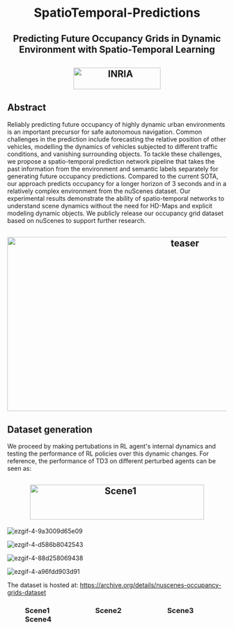 #  <div align="center"> SpatioTemporal-Predictions </div>

##  <div align="center"> Predicting Future Occupancy Grids in Dynamic Environment with Spatio-Temporal Learning  </div>                      

##  <div align="center"> <img src="https://github.com/ksm26/SpatioTemporal-Predictions/blob/master/images/Inria.jpg" alt="INRIA" width="200" height="50"/> </div>


## Abstract
Reliably predicting future occupancy of highly dynamic urban environments is an important precursor for safe autonomous navigation. Common challenges in the prediction include forecasting the relative position of other vehicles, modelling the dynamics of vehicles subjected to different traffic conditions, and vanishing surrounding objects. To tackle these challenges, we propose a spatio-temporal prediction network pipeline that takes the past information from the environment and semantic labels separately for generating future occupancy predictions. Compared to the current SOTA, our approach predicts occupancy for a longer horizon of 3 seconds and in a relatively complex environment from the nuScenes dataset. Our experimental results demonstrate the ability of spatio-temporal networks to understand scene dynamics without the need for HD-Maps and explicit modeling dynamic objects. We publicly release our occupancy grid dataset based on nuScenes to support further research.

##  <div align="center"> <img src="https://github.com/ksm26/SpatioTemporal-Predictions/blob/master/images/teaser.png" alt="teaser" width="800" height="400"/> </div>

## Dataset generation
We proceed by making pertubations in RL agent's internal dynamics and testing the performance of RL policies over this dynamic changes. For reference, the performance of TD3 on different perturbed agents can be seen as:
 
 ##  <div align="center"> <img src="https://github.com/ksm26/SpatioTemporal-Predictions/blob/master/images/scene1.gif" alt="Scene1" width="400" height="80"/> </div>
 
![ezgif-4-9a3009d65e09](https://github.com/ksm26/SpatioTemporal-Predictions/blob/master/images/scene1.gif)

![ezgif-4-d586b8042543](https://github.com/ksm26/SpatioTemporal-Predictions/blob/master/images/scene2.gif)

![ezgif-4-88d258069438](https://github.com/ksm26/SpatioTemporal-Predictions/blob/master/images/scene3.gif)

![ezgif-4-a96fdd903d91](https://github.com/ksm26/SpatioTemporal-Predictions/blob/master/images/scene4.gif)

The dataset is hosted at: <a href="https://archive.org/details/nuscenes-occupancy-grids-dataset">https://archive.org/details/nuscenes-occupancy-grids-dataset</a>

### &emsp; &emsp; Scene1 &emsp; &emsp; &emsp; &emsp;  &emsp; Scene2 &emsp; &emsp; &emsp; &emsp; &emsp; Scene3 &emsp; &emsp; &emsp; &emsp; &emsp; Scene4


